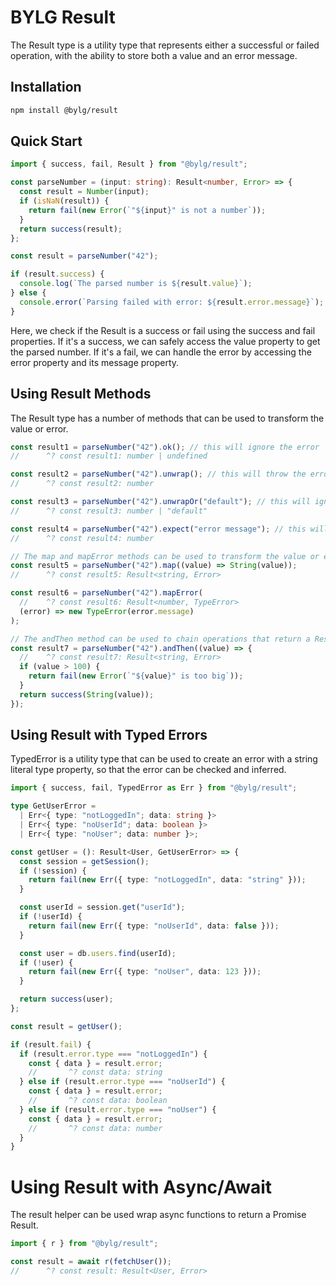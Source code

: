 # BYLG Result

The Result type is a utility type that represents either a successful or failed operation, with the ability to store both a value and an error message.

## Installation

```sh
npm install @bylg/result
```

## Quick Start

```ts
import { success, fail, Result } from "@bylg/result";

const parseNumber = (input: string): Result<number, Error> => {
  const result = Number(input);
  if (isNaN(result)) {
    return fail(new Error(`"${input}" is not a number`));
  }
  return success(result);
};

const result = parseNumber("42");

if (result.success) {
  console.log(`The parsed number is ${result.value}`);
} else {
  console.error(`Parsing failed with error: ${result.error.message}`);
}
```

Here, we check if the Result is a success or fail using the success and fail properties. If it's a success, we can safely access the value property to get the parsed number. If it's a fail, we can handle the error by accessing the error property and its message property.

## Using Result Methods

The Result type has a number of methods that can be used to transform the value or error.

```ts
const result1 = parseNumber("42").ok(); // this will ignore the error
//      ^? const result1: number | undefined

const result2 = parseNumber("42").unwrap(); // this will throw the error
//      ^? const result2: number

const result3 = parseNumber("42").unwrapOr("default"); // this will ignore the error and return the "default"
//      ^? const result3: number | "default"

const result4 = parseNumber("42").expect("error message"); // this will throw the error with the error message
//      ^? const result4: number

// The map and mapError methods can be used to transform the value or error.
const result5 = parseNumber("42").map((value) => String(value));
//      ^? const result5: Result<string, Error>

const result6 = parseNumber("42").mapError(
  //    ^? const result6: Result<number, TypeError>
  (error) => new TypeError(error.message)
);

// The andThen method can be used to chain operations that return a Result.
const result7 = parseNumber("42").andThen((value) => {
  //    ^? const result7: Result<string, Error>
  if (value > 100) {
    return fail(new Error(`"${value}" is too big`));
  }
  return success(String(value));
});
```

## Using Result with Typed Errors

TypedError is a utility type that can be used to create an error with a string literal type property, so that the error can be checked and inferred.

```ts
import { success, fail, TypedError as Err } from "@bylg/result";

type GetUserError =
  | Err<{ type: "notLoggedIn"; data: string }>
  | Err<{ type: "noUserId"; data: boolean }>
  | Err<{ type: "noUser"; data: number }>;

const getUser = (): Result<User, GetUserError> => {
  const session = getSession();
  if (!session) {
    return fail(new Err({ type: "notLoggedIn", data: "string" }));
  }

  const userId = session.get("userId");
  if (!userId) {
    return fail(new Err({ type: "noUserId", data: false }));
  }

  const user = db.users.find(userId);
  if (!user) {
    return fail(new Err({ type: "noUser", data: 123 }));
  }

  return success(user);
};

const result = getUser();

if (result.fail) {
  if (result.error.type === "notLoggedIn") {
    const { data } = result.error;
    //       ^? const data: string
  } else if (result.error.type === "noUserId") {
    const { data } = result.error;
    //       ^? const data: boolean
  } else if (result.error.type === "noUser") {
    const { data } = result.error;
    //       ^? const data: number
  }
}
```

# Using Result with Async/Await

The result helper can be used wrap async functions to return a Promise Result.

```ts
import { r } from "@bylg/result";

const result = await r(fetchUser());
//      ^? const result: Result<User, Error>
```
